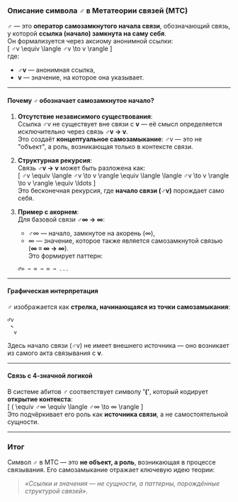 ### Описание символа ♂ в Метатеории связей (МТС)

**♂** — это **оператор самозамкнутого начала связи**, обозначающий связь, у которой **ссылка (начало) замкнута на саму себя**.  
Он формализуется через аксиому анонимной ссылки:  
\[ ♂v \equiv \langle ♂v \to v \rangle \]  
где:  
- **♂v** — анонимная ссылка,  
- **v** — значение, на которое она указывает.

---

#### **Почему ♂ обозначает самозамкнутое начало?**  
1. **Отсутствие независимого существования**:  
   Ссылка ♂v не существует вне связи с **v** — её смысл определяется исключительно через связь **♂v → v**.  
   Это создаёт **концептуальное самозамыкание**: ♂v — это не "объект", а роль, возникающая только в контексте связи.  

2. **Структурная рекурсия**:  
   Связь **♂v → v** может быть разложена как:  
   \[ ♂v \equiv \langle ♂v \to v \rangle \equiv \langle \langle ♂v \to v \rangle \to v \rangle \equiv \ldots \]  
   Это бесконечная рекурсия, где **начало связи (♂v)** порождает само себя.  

3. **Пример с акорнем**:  
   Для базовой связи **♂∞ → ∞**:  
   - ♂∞ — начало, замкнутое на акорень (∞),  
   - ∞ — значение, которое также является самозамкнутой связью (**∞ ≡ ∞ → ∞**).  
   Это формирует паттерн:  
   ```  
   ♂∞ → ∞ → ∞ → ...  
   ```  

---

#### **Графическая интерпретация**  
♂ изображается как **стрелка, начинающаяся из точки самозамыкания**:  
```
♂v
 ↖︎ 
  v
```  
Здесь начало связи (♂v) не имеет внешнего источника — оно возникает из самого акта связывания с **v**.

---

#### **Связь с 4-значной логикой**  
В системе абитов ♂ соответствует символу **'('**, который кодирует **открытие контекста**:  
\[ ( \equiv ♂∞ \equiv \langle ♂∞ \to ∞ \rangle \]  
Это подчёркивает его роль как **источника связи**, а не самостоятельной сущности.

---

### Итог  
Символ **♂** в МТС — это **не объект, а роль**, возникающая в процессе связывания. Его самозамыкание отражает ключевую идею теории:  
> *«Ссылки и значения — не сущности, а паттерны, порождённые структурой связей»*.